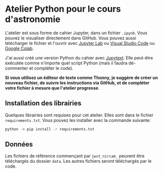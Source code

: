 # Atelier Python pour le cours d'astronomie

L'atelier est sous forme de cahier Jupyter, dans un fichier `.ipynb`.
Vous pouvez le visualiser directement dans GitHub.
Vous pouvez aussi télécharger le fichier et l'ouvrir avec [Jupyter Lab](https://jupyter.org/) ou [Visual Studio Code](https://code.visualstudio.com/) ou [Google Colab](https://colab.research.google.com/).

J'ai aussi créé une version Python du cahier avec [Jupytext](https://jupytext.readthedocs.io/en/latest/). Elle peut-être exécutée comme n'importe quel script Python (mais il faudra dé-commenter et compléter le code).

**Si vous utilisez un éditeur de texte comme Thonny, je suggère de créer un nouveau fichier, de suivre les instructions via GitHub, et de compléter votre fichier à mesure que l'atelier progresse**.

## Installation des librairies

Quelques librairies sont requises pour cet atelier. Elles sont dans le fichier `requirements.txt`. Vous pouvez les installer avec la commande suivante:

```bash
python -m pip install -r requirements.txt
```

## Données

Les fichiers de référence commençant par `jwst_nircam_` peuvent être téléchargés du dossier `data`.
Les autres fichiers seront téléchargés par le code.
